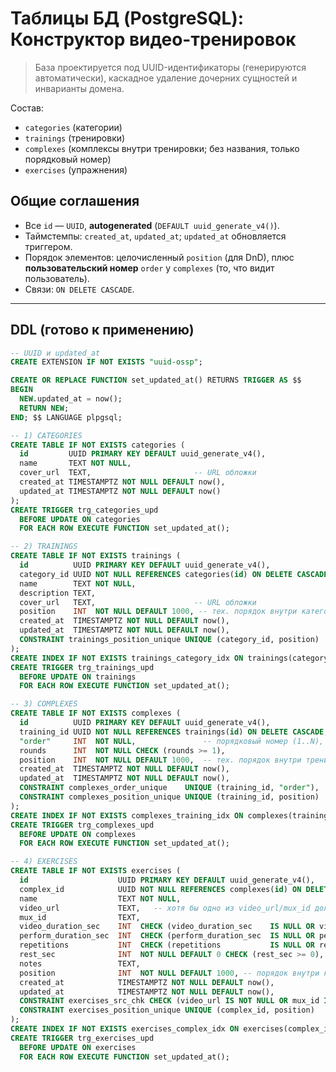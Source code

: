 # Таблицы БД (PostgreSQL): Конструктор видео-тренировок

> База проектируется под UUID-идентификаторы (генерируются автоматически), каскадное удаление дочерних сущностей и инварианты домена.

Состав:
- `categories` (категории)
- `trainings`  (тренировки)
- `complexes`  (комплексы внутри тренировки; без названия, только порядковый номер)
- `exercises`  (упражнения)

## Общие соглашения
- Все `id` — `UUID`, **autogenerated** (`DEFAULT uuid_generate_v4()`).
- Таймстемпы: `created_at`, `updated_at`; `updated_at` обновляется триггером.
- Порядок элементов: целочисленный `position` (для DnD), плюс **пользовательский номер** `order` у `complexes` (то, что видит пользователь).
- Связи: `ON DELETE CASCADE`.

---

## DDL (готово к применению)

```sql
-- UUID и updated_at
CREATE EXTENSION IF NOT EXISTS "uuid-ossp";

CREATE OR REPLACE FUNCTION set_updated_at() RETURNS TRIGGER AS $$
BEGIN
  NEW.updated_at = now();
  RETURN NEW;
END; $$ LANGUAGE plpgsql;

-- 1) CATEGORIES
CREATE TABLE IF NOT EXISTS categories (
  id         UUID PRIMARY KEY DEFAULT uuid_generate_v4(),
  name       TEXT NOT NULL,
  cover_url  TEXT,                       -- URL обложки
  created_at TIMESTAMPTZ NOT NULL DEFAULT now(),
  updated_at TIMESTAMPTZ NOT NULL DEFAULT now()
);
CREATE TRIGGER trg_categories_upd
  BEFORE UPDATE ON categories
  FOR EACH ROW EXECUTE FUNCTION set_updated_at();

-- 2) TRAININGS
CREATE TABLE IF NOT EXISTS trainings (
  id          UUID PRIMARY KEY DEFAULT uuid_generate_v4(),
  category_id UUID NOT NULL REFERENCES categories(id) ON DELETE CASCADE,
  name        TEXT NOT NULL,
  description TEXT,
  cover_url   TEXT,                      -- URL обложки
  position    INT  NOT NULL DEFAULT 1000, -- тех. порядок внутри категории
  created_at  TIMESTAMPTZ NOT NULL DEFAULT now(),
  updated_at  TIMESTAMPTZ NOT NULL DEFAULT now(),
  CONSTRAINT trainings_position_unique UNIQUE (category_id, position)
);
CREATE INDEX IF NOT EXISTS trainings_category_idx ON trainings(category_id);
CREATE TRIGGER trg_trainings_upd
  BEFORE UPDATE ON trainings
  FOR EACH ROW EXECUTE FUNCTION set_updated_at();

-- 3) COMPLEXES
CREATE TABLE IF NOT EXISTS complexes (
  id          UUID PRIMARY KEY DEFAULT uuid_generate_v4(),
  training_id UUID NOT NULL REFERENCES trainings(id) ON DELETE CASCADE,
  "order"     INT  NOT NULL,               -- порядковый номер (1..N), видимый пользователю
  rounds      INT  NOT NULL CHECK (rounds >= 1),
  position    INT  NOT NULL DEFAULT 1000,  -- тех. порядок внутри тренировки
  created_at  TIMESTAMPTZ NOT NULL DEFAULT now(),
  updated_at  TIMESTAMPTZ NOT NULL DEFAULT now(),
  CONSTRAINT complexes_order_unique    UNIQUE (training_id, "order"),
  CONSTRAINT complexes_position_unique UNIQUE (training_id, position)
);
CREATE INDEX IF NOT EXISTS complexes_training_idx ON complexes(training_id);
CREATE TRIGGER trg_complexes_upd
  BEFORE UPDATE ON complexes
  FOR EACH ROW EXECUTE FUNCTION set_updated_at();

-- 4) EXERCISES
CREATE TABLE IF NOT EXISTS exercises (
  id                    UUID PRIMARY KEY DEFAULT uuid_generate_v4(),
  complex_id            UUID NOT NULL REFERENCES complexes(id) ON DELETE CASCADE,
  name                  TEXT NOT NULL,
  video_url             TEXT,   -- хотя бы одно из video_url/mux_id должно быть заполнено
  mux_id                TEXT,
  video_duration_sec    INT  CHECK (video_duration_sec    IS NULL OR video_duration_sec    > 0),
  perform_duration_sec  INT  CHECK (perform_duration_sec  IS NULL OR perform_duration_sec  > 0),
  repetitions           INT  CHECK (repetitions           IS NULL OR repetitions           > 0),
  rest_sec              INT  NOT NULL DEFAULT 0 CHECK (rest_sec >= 0),
  notes                 TEXT,
  position              INT  NOT NULL DEFAULT 1000, -- порядок внутри комплекса
  created_at            TIMESTAMPTZ NOT NULL DEFAULT now(),
  updated_at            TIMESTAMPTZ NOT NULL DEFAULT now(),
  CONSTRAINT exercises_src_chk CHECK (video_url IS NOT NULL OR mux_id IS NOT NULL),
  CONSTRAINT exercises_position_unique UNIQUE (complex_id, position)
);
CREATE INDEX IF NOT EXISTS exercises_complex_idx ON exercises(complex_id);
CREATE TRIGGER trg_exercises_upd
  BEFORE UPDATE ON exercises
  FOR EACH ROW EXECUTE FUNCTION set_updated_at();
